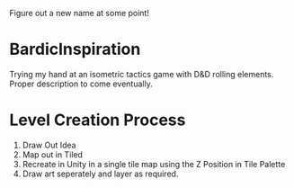 Figure out a new name at some point!

# BardicInspiration
Trying my hand at an isometric tactics game with D&amp;D rolling elements. Proper description to come eventually.

# Level Creation Process
1. Draw Out Idea
2. Map out in Tiled
3. Recreate in Unity in a single tile map using the Z Position in Tile Palette
4. Draw art seperately and layer as required.
